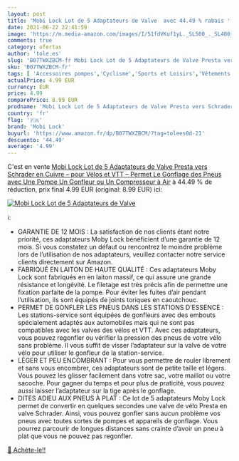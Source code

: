 ```yaml
---
layout: post
title: 'Mobi Lock Lot de 5 Adaptateurs de Valve  avec 44.49 % rabais '
date: 2021-06-22 22:41:59
image: 'https://m.media-amazon.com/images/I/51fdVKuf1yL._SL500_._SL400_.jpg'
comments: true
category: ofertas
author: 'tole.es'
slug: 'B07TWXZBCM-fr Mobi Lock Lot de 5 Adaptateurs de Valve Presta vers...'
sku: 'B07TWXZBCM-fr'
tags: [ 'Accessoires pompes','Cyclisme','Sports et Loisirs','Vêtements et équipement de sport','mobi lock','Équipement vélos et accessoires', ]
actualPrice: 4.99 EUR
currency: EUR
price: 4.99
comparePrice: 8.99 EUR
prodname: 'Mobi Lock Lot de 5 Adaptateurs de Valve Presta vers Schrader en Cuivre – pour Vélos et VTT – Permet Le Gonflage des Pneus avec Une Pompe  Un Gonfleur ou Un Compresseur à Air'
country: 'fr'
flag: '🇫🇷'
brand: 'Mobi Lock'
buyurl: 'https://www.amazon.fr/dp/B07TWXZBCM/?tag=tolees0d-21'
descuento: '44.49'
average: '4.99'
---
```


C'est en vente [Mobi Lock Lot de 5 Adaptateurs de Valve Presta vers Schrader en Cuivre – pour Vélos et VTT – Permet Le Gonflage des Pneus avec Une Pompe  Un Gonfleur ou Un Compresseur à Air](https://www.amazon.fr/dp/B07TWXZBCM/?tag=tolees0d-21)  à  44.49 % de réduction, prix final  4.99 EUR (original: 8.99 EUR) ici:

[![Mobi Lock Lot de 5 Adaptateurs de Valve ](https://m.media-amazon.com/images/I/51fdVKuf1yL._SL500_._SL400_.jpg)](https://www.amazon.fr/dp/B07TWXZBCM/?tag=tolees0d-21)

ℹ️:

- GARANTIE DE 12 MOIS : La satisfaction de nos clients étant notre priorité, ces adaptateurs Moby Lock bénéficient d’une garantie de 12 mois. Si vous constatez un défaut ou rencontrez le moindre problème lors de l’utilisation de nos adaptateurs, veuillez contacter notre service clients directement sur Amazon.
- FABRIQUÉ EN LAITON DE HAUTE QUALITÉ : Ces adaptateurs Moby Lock sont fabriqués en en laiton massif, ce qui assure une grande résistance et longévité. Le filetage est très précis afin de permettre une fixation parfaite de la pompe. Pour éviter les fuites d’air pendant l’utilisation, ils sont équipés de joints toriques en caoutchouc.
- PERMET DE GONFLER LES PNEUS DANS LES STATIONS D’ESSENCE : Les stations-service sont équipées de gonfleurs avec des embouts spécialement adaptés aux automobiles mais qui ne sont pas compatibles avec les valves des vélos et VTT. Avec ces adaptateurs, vous pouvez regonfler ou vérifier la pression des pneus de votre vélo sans problème. Il vous suffit de visser l’adaptateur sur la valve de votre vélo pour utiliser le gonfleur de la station-service.
- LÉGER ET PEU ENCOMBRANT : Pour vous permettre de rouler librement et sans vous encombrer, ces adaptateurs sont de petite taille et légers. Vous pouvez les glisser facilement dans votre sac, votre maillot ou votre sacoche. Pour gagner du temps et pour plus de praticité, vous pouvez aussi laisser l’adaptateur sur la tige après le gonflage.
- DITES ADIEU AUX PNEUS À PLAT : Ce lot de 5 adaptateurs Moby Lock permet de convertir en quelques secondes une valve de vélo Presta en valve Schrader. Ainsi, vous pouvez gonfler sans aucun problème vos pneus avec toutes sortes de pompes et appareils de gonflage. Vous pourrez parcourir de longues distances sans crainte d’avoir un pneu à plat que vous ne pouvez pas regonfler.

[🛒 Achète-le!!](https://www.amazon.fr/dp/B07TWXZBCM/?tag=tolees0d-21)
